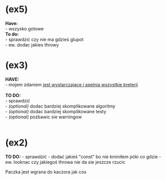 <h1>(ex5)</h1>
<b>Have:</b><br />
    - wszysko gotowe
<br />
<b>To do:</b><br />
    - sprawdzić czy nie ma gdzieś glupot<br />
    - ew. dodac jakies throwy

<h1>(ex3)</h1>
<b>HAVE:</b><br>
    - mojem zdaniem <u>jest wystarczajace i spelnia wszystkie kreterji</u><br>
<br>
<b>TO DO:</b><br>
    - sprawdzić<br>
    - <i>(optional)</i> dodac bardziej skomplikowane algoritmy<br>
    - <i>(optional)</i> dodac bardziej skomplikowane testy<br>
    - <i>(optional)</i> pozbawic sie warningow<br>
<br>
<h1>(ex2)</h1>
<b>TO DO:</b>
   - sprawdzić
   - dodać jakieś "const" bo nie kminiłem póki co gdzie
   - ew. looknac czy jakiegoś throwa nie da sie jeszcze rzucic


Paczka jest wgrana do kaczora jak cos
